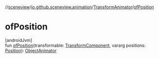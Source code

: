 //[sceneview](../../../index.md)/[io.github.sceneview.animation](../index.md)/[TransformAnimator](index.md)/[ofPosition](of-position.md)

# ofPosition

[androidJvm]\
fun [ofPosition](of-position.md)(transformable: [TransformComponent](../../io.github.sceneview.components/-transform-component/index.md), vararg positions: [Position](../../io.github.sceneview.math/index.md#945960193%2FClasslikes%2F-1571379623)): [ObjectAnimator](https://developer.android.com/reference/kotlin/android/animation/ObjectAnimator.html)
